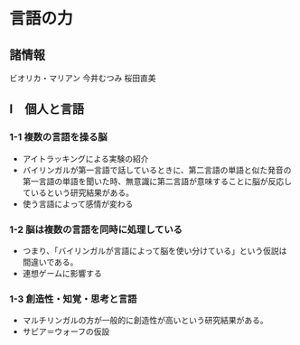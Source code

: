 # 言語の力

## 諸情報
ビオリカ・マリアン
今井むつみ
桜田直美

## Ⅰ　個人と言語

### 1-1 複数の言語を操る脳

* アイトラッキングによる実験の紹介
* バイリンガルが第一言語で話しているときに、第二言語の単語と似た発音の第一言語の単語を聞いた時、無意識に第二言語が意味することに脳が反応しているという研究結果がある。
* 使う言語によって感情が変わる

### 1-2 脳は複数の言語を同時に処理している

* つまり、「バイリンガルが言語によって脳を使い分けている」という仮説は間違いである。
* 連想ゲームに影響する

### 1-3 創造性・知覚・思考と言語

* マルチリンガルの方が一般的に創造性が高いという研究結果がある。
* サピア＝ウォーフの仮設
